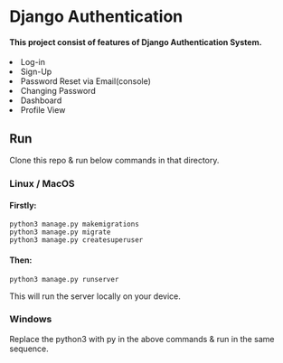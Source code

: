 # Django Authentication

#### This project consist of features of Django Authentication System.

<li>Log-in
<li>Sign-Up
<li>Password Reset via Email(console)
<li>Changing Password
<li>Dashboard 
<li>Profile View

## Run
Clone this repo & run below commands in that directory.

### Linux / MacOS

#### Firstly:
    python3 manage.py makemigrations
    python3 manage.py migrate
    python3 manage.py createsuperuser

#### Then:
    python3 manage.py runserver

This will run the server locally on your device.

### Windows 
Replace the python3 with py in the above commands & run in the same sequence.
